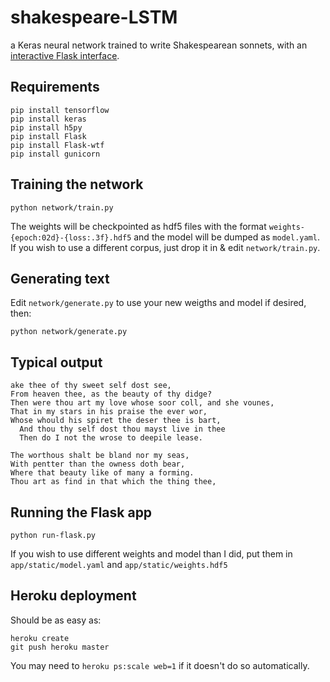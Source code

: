 # shakespeare-LSTM

a Keras neural network trained to write Shakespearean sonnets, with an [interactive Flask interface](http://robot-shakespeare.herokuapp.com/).

## Requirements

```
pip install tensorflow
pip install keras
pip install h5py
pip install Flask
pip install Flask-wtf
pip install gunicorn
```

## Training the network

```
python network/train.py
```

The weights will be checkpointed as hdf5 files with the format `weights-{epoch:02d}-{loss:.3f}.hdf5` and the model will be dumped as `model.yaml`. If you wish to use a different corpus, just drop it in & edit `network/train.py`.

## Generating text
Edit `network/generate.py` to use your new weigths and model if desired, then:

```
python network/generate.py
```

## Typical output 

```
ake thee of thy sweet self dost see,
From heaven thee, as the beauty of thy didge?
Then were thou art my love whose soor coll, and she vounes,
That in my stars in his praise the ever wor,
Whose whould his spiret the deser thee is bart,
  And thou thy self dost thou mayst live in thee
  Then do I not the wrose to deepile lease.

The worthous shalt be bland nor my seas,
With pentter than the owness doth bear,
Where that beauty like of many a forming.
Thou art as find in that which the thing thee,
```

## Running the Flask app

```
python run-flask.py
```

If you wish to use different weights and model than I did, put them in `app/static/model.yaml` and `app/static/weights.hdf5`

## Heroku deployment

Should be as easy as:

```
heroku create
git push heroku master
```

You may need to `heroku ps:scale web=1` if it doesn't do so automatically.

